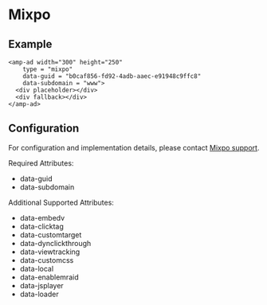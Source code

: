 <!--
Copyright 2016 The AMP HTML Authors. All Rights Reserved.

Licensed under the Apache License, Version 2.0 (the "License");
you may not use this file except in compliance with the License.
You may obtain a copy of the License at

      http://www.apache.org/licenses/LICENSE-2.0

Unless required by applicable law or agreed to in writing, software
distributed under the License is distributed on an "AS-IS" BASIS,
WITHOUT WARRANTIES OR CONDITIONS OF ANY KIND, either express or implied.
See the License for the specific language governing permissions and
limitations under the License.
-->

# Mixpo

## Example

```
<amp-ad width="300" height="250"
    type = "mixpo"
    data-guid = "b0caf856-fd92-4adb-aaec-e91948c9ffc8"
    data-subdomain = "www">
  <div placeholder></div>
  <div fallback></div>
</amp-ad>
```

## Configuration

For configuration and implementation details, please contact [Mixpo support](support@mixpo.com).

Required Attributes:

- data-guid
- data-subdomain

Additional Supported Attributes:

- data-embedv
- data-clicktag
- data-customtarget
- data-dynclickthrough
- data-viewtracking
- data-customcss
- data-local
- data-enablemraid
- data-jsplayer
- data-loader
